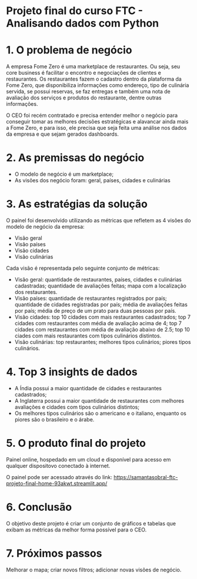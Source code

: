# Projeto final do curso FTC - Analisando dados com Python

# 1. O problema de negócio
A empresa Fome Zero é uma marketplace de restaurantes. Ou seja, seu core
business é facilitar o encontro e negociações de clientes e restaurantes. Os
restaurantes fazem o cadastro dentro da plataforma da Fome Zero, que disponibiliza
informações como endereço, tipo de culinária servida, se possui reservas, se faz
entregas e também uma nota de avaliação dos serviços e produtos do restaurante,
dentre outras informações.

O CEO foi recém contratado e precisa entender melhor o negócio
para conseguir tomar as melhores decisões estratégicas e alavancar ainda mais a
Fome Zero, e para isso, ele precisa que seja feita uma análise nos dados da
empresa e que sejam gerados dashboards.

# 2. As premissas do negócio
 - O modelo de negócio é um marketplace;
 - As visões dos negócio foram: geral, países, cidades e culinárias
 
# 3. As estratégias da solução
O painel foi desenvolvido utilizando as métricas que refletem as 4 visões do modelo de 
negócio da empresa:
 - Visão geral
 - Visão países
 - Visão cidades
 - Visão culinárias

Cada visão é representada pelo seguinte conjunto de métricas:
 - Visão geral: quantidade de restaurantes, países, cidades e culinárias cadastradas; 
 quantidade de avaliações feitas; mapa com a localização dos restaurantes.
 - Visão países: quantidade de restaurantes registrados por país; 
 quantidade de cidades registradas por país; média de avaliações feitas por país;
 média de preço de um prato para duas pessoas por país.
 - Visão cidades: top 10 cidades com mais restaurantes cadastrados; 
 top 7 cidades com restaurantes com média de avaliação acima de 4;
 top 7 cidades com restaurantes com média de avaliação abaixo de 2.5;
 top 10 ciades com mais restaurantes com tipos culinários distintos.
 - Visão culinárias: top restaurantes; melhores tipos culinários; piores tipos culinários.

# 4. Top 3 insights de dados
- A Índia possui a maior quantidade de cidades e restaurantes cadastrados;
- A Inglaterra possui a maior quantidade de restaurantes com melhores avaliações e cidades
com tipos culinários distintos;
- Os melhores tipos culinários são o americano e o italiano, enquanto os piores são
o brasileiro e o árabe.

# 5. O produto final do projeto
Painel online, hospedado em um cloud e disponível para acesso em qualquer dispositovo conectado à internet.

O painel pode ser acessado através do link: https://samantasobral-ftc-projeto-final-home-93akwt.streamlit.app/

# 6. Conclusão
O objetivo deste projeto é criar um conjunto de gráficos e tabelas que exibam as métricas da melhor forma possível
para o CEO.

# 7. Próximos passos
Melhorar o mapa; criar novos filtros; adicionar novas visões de negócio.
